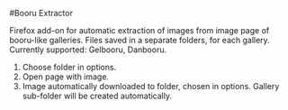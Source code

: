 #Booru Extractor

Firefox add-on for automatic extraction of images from image page of booru-like galleries. Files saved in a separate folders, for each gallery. Currently supported: Gelbooru, Danbooru.

1. Choose folder in options.
2. Open page with image.
3. Image automatically downloaded to folder, chosen in options. Gallery sub-folder will be created automatically.
